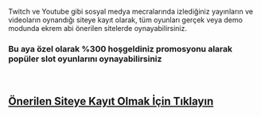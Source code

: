 Twitch ve Youtube gibi sosyal medya mecralarında izlediğiniz yayınların ve videoların oynandığı siteye kayıt olarak, tüm oyunları gerçek veya demo modunda ekrem abi önerilen sitelerde oynayabilirsiniz.<br>
### Bu aya özel olarak %300 hoşgeldiniz promosyonu alarak popüler slot oyunlarını oynayabilirsiniz
<br>

## [Önerilen Siteye Kayıt Olmak İçin Tıklayın](https://go.click.ly/TZouD)
